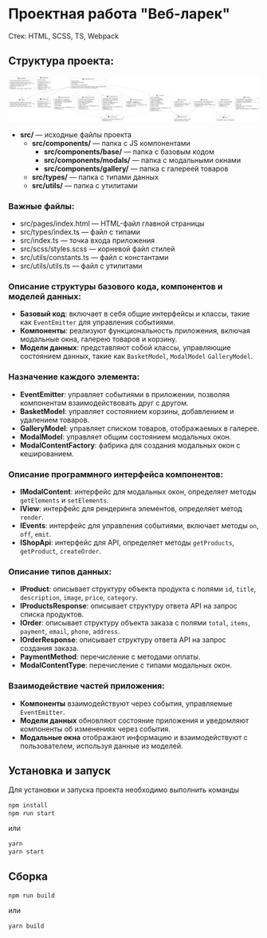 # Проектная работа "Веб-ларек"

Стек: HTML, SCSS, TS, Webpack

## Структура проекта:

![alt text](diagram.png)

- **src/** — исходные файлы проекта
  - **src/components/** — папка с JS компонентами
    - **src/components/base/** — папка с базовым кодом
    - **src/components/modals/** — папка с модальными окнами
    - **src/components/gallery/** — папка с галереей товаров
  - **src/types/** — папка с типами данных
  - **src/utils/** — папка с утилитами

### Важные файлы:

- src/pages/index.html — HTML-файл главной страницы
- src/types/index.ts — файл с типами
- src/index.ts — точка входа приложения
- src/scss/styles.scss — корневой файл стилей
- src/utils/constants.ts — файл с константами
- src/utils/utils.ts — файл с утилитами

### Описание структуры базового кода, компонентов и моделей данных:

- **Базовый код**: включает в себя общие интерфейсы и классы, такие как `EventEmitter` для управления событиями.
- **Компоненты**: реализуют функциональность приложения, включая модальные окна, галерею товаров и корзину.
- **Модели данных**: представляют собой классы, управляющие состоянием данных, такие как `BasketModel`, `ModalModel` `GalleryModel`.

### Назначение каждого элемента:

- **EventEmitter**: управляет событиями в приложении, позволяя компонентам взаимодействовать друг с другом.
- **BasketModel**: управляет состоянием корзины, добавлением и удалением товаров.
- **GalleryModel**: управляет списком товаров, отображаемых в галерее.
- **ModalModel**: управляет общим состоянием модальных окон.
- **ModalContentFactory**: фабрика для создания модальных окон с кешированием.

### Описание программного интерфейса компонентов:

- **IModalContent**: интерфейс для модальных окон, определяет методы `getElements` и `setElements`.
- **IView**: интерфейс для рендеринга элементов, определяет метод `render`.
- **IEvents**: интерфейс для управления событиями, включает методы `on`, `off`, `emit`.
- **IShopApi**: интерфейс для API, определяет методы `getProducts`, `getProduct`, `createOrder`.

### Описание типов данных:

- **IProduct**: описывает структуру объекта продукта с полями `id`, `title`, `description`, `image`, `price`, `category`.
- **IProductsResponse**: описывает структуру ответа API на запрос списка продуктов.
- **IOrder**: описывает структуру объекта заказа с полями `total`, `items`, `payment`, `email`, `phone`, `address`.
- **IOrderResponse**: описывает структуру ответа API на запрос создания заказа.
- **PaymentMethod**: перечисление с методами оплаты.
- **ModalContentType**: перечисление с типами модальных окон.

### Взаимодействие частей приложения:

- **Компоненты** взаимодействуют через события, управляемые `EventEmitter`.
- **Модели данных** обновляют состояние приложения и уведомляют компоненты об изменениях через события.
- **Модальные окна** отображают информацию и взаимодействуют с пользователем, используя данные из моделей.


## Установка и запуск

Для установки и запуска проекта необходимо выполнить команды

```
npm install
npm run start
```

или

```
yarn
yarn start
```

## Сборка

```
npm run build
```

или

```
yarn build
```


